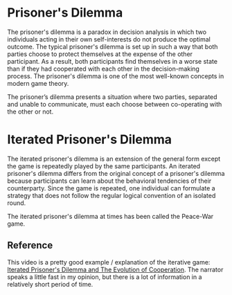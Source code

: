 # Prisoner's Dilemma

The prisoner's dilemma is a paradox in decision analysis in which two individuals acting in their own self-interests do not produce the optimal outcome. The typical prisoner's dilemma is set up in such a way that both parties choose to protect themselves at the expense of the other participant. As a result, both participants find themselves in a worse state than if they had cooperated with each other in the decision-making process. The prisoner's dilemma is one of the most well-known concepts in modern game theory.

The prisoner’s dilemma presents a situation where two parties, separated and unable to communicate, must each choose between co-operating with the other or not.

# Iterated Prisoner's Dilemma

The iterated prisoner's dilemma is an extension of the general form except the game is repeatedly played by the same participants. An iterated prisoner's dilemma differs from the original concept of a prisoner's dilemma because participants can learn about the behavioral tendencies of their counterparty. Since the game is repeated, one individual can formulate a strategy that does not follow the regular logical convention of an isolated round.

The iterated prisoner's dilemma at times has been called the Peace-War game.

## Reference

This video is a pretty good example / explanation of the iterative game: [Iterated Prisoner's Dilemma and The Evolution of Cooperation](https://www.youtube.com/watch?v=BOvAbjfJ0x0). The narrator speaks a little fast in my opinion, but there is a lot of information in a relatively short period of time.
